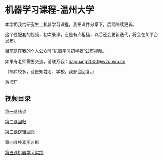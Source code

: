 
# 机器学习课程-温州大学

本学期我给研究生上机器学习课程，我把课件分享下，后续陆续更新。

这个是配套的视频，初次录课，还是有点粗糙，以后还会更新迭代，将会在某平台发布。

目前是在我的个人公众号“机器学习初学者”公布视频。

如果有老师需要交流，请联系我：haiguang2000@wzu.edu.cn

（邮件较多，请告知姓名、学校，我都会回复。）

黄海广

## 视频目录

[第一课绪论](https://mp.weixin.qq.com/s/dnAa6JoFK2QsAOUCH972GA)

[第二课回归](https://mp.weixin.qq.com/s/drZ3knT7mZMch-a5cTeljg)

[第三课逻辑回归](https://mp.weixin.qq.com/s/ckwOIm8lBN-aQiMPekk28w)

[第四课朴素贝叶斯](https://mp.weixin.qq.com/s/XC1SfslZYooUdNvW2zW0RQ)

[第五课机器学习实践](https://mp.weixin.qq.com/s/HDK-60T3dRLHEAAt4BT6ng)
